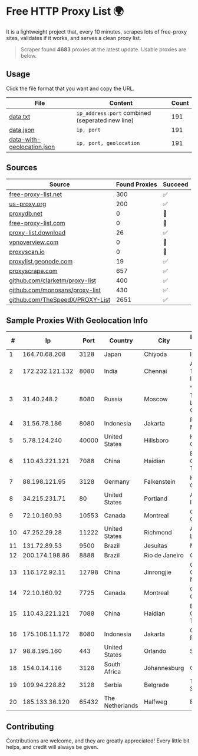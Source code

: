 
# Free HTTP Proxy List 🌍

It is a lightweight project that, every 10 minutes, scrapes lots of free-proxy sites, validates if it works, and serves a clean proxy list.


> Scraper found **4683** proxies at the latest update. Usable proxies are below.

## Usage

Click the file format that you want and copy the URL.


|File|Content|Count|
|----|-------|-----|
|[data.txt](https://raw.githubusercontent.com/themiralay/Proxy-List-World/master/data.txt)|`ip_address:port` combined (seperated new line)|191|
|[data.json](https://raw.githubusercontent.com/themiralay/Proxy-List-World/master/data.json)|`ip, port`|191|
|[data-with-geolocation.json](https://raw.githubusercontent.com/themiralay/Proxy-List-World/master/data-with-geolocation.json)|`ip, port, geolocation`|191|

## Sources

|Source|Found Proxies|Succeed|
|------|-------------|-------|
|[free-proxy-list.net](https://free-proxy-list.net)|300|✅|
|[us-proxy.org](https://www.us-proxy.org)|200|✅|
|[proxydb.net](http://proxydb.net)|0|🚫|
|[free-proxy-list.com](https://free-proxy-list.com/?page=&port=&type%5B%5D=http&type%5B%5D=https&up_time=0&search=Search)|0|🚫|
|[proxy-list.download](https://www.proxy-list.download/HTTP)|26|✅|
|[vpnoverview.com](https://vpnoverview.com/privacy/anonymous-browsing/free-proxy-servers)|0|🚫|
|[proxyscan.io](https://www.proxyscan.io)|0|🚫|
|[proxylist.geonode.com](https://proxylist.geonode.com/api/proxy-list?limit=300&page=1&sort_by=lastChecked&sort_type=desc&protocols=http,https)|19|✅|
|[proxyscrape.com](https://api.proxyscrape.com/v2/?request=displayproxies&protocol=http&timeout=10000&country=all&ssl=all&anonymity=all)|657|✅|
|[github.com/clarketm/proxy-list](https://raw.githubusercontent.com/clarketm/proxy-list/master/proxy-list-raw.txt)|400|✅|
|[github.com/monosans/proxy-list](https://raw.githubusercontent.com/monosans/proxy-list/main/proxies/http.txt)|430|✅|
|[github.com/TheSpeedX/PROXY-List](https://raw.githubusercontent.com/TheSpeedX/PROXY-List/master/http.txt)|2651|✅|


## Sample Proxies With Geolocation Info

|#|Ip|Port|Country|City|Internet Service Provider|
|-|--|----|-------|----|-------------------------|
|1|164.70.68.208|3128|Japan|Chiyoda|InfoSphere|
|2|172.232.121.132|8080|India|Chennai|Akamai Technologies, Inc.|
|3|31.40.248.2|8080|Russia|Moscow|"Cloud Technologies" LLC trading as Cloud.ru|
|4|31.56.78.186|8080|Indonesia|Jakarta|PT Perwira Media Solusi|
|5|5.78.124.240|40000|United States|Hillsboro|Hetzner Online GmbH|
|6|110.43.221.121|7088|China|Haidian|Beijing Kingsoft Cloud Internet Technology Co|
|7|88.198.121.95|3128|Germany|Falkenstein|Hetzner Online GmbH|
|8|34.215.231.71|80|United States|Portland|Amazon.com, Inc.|
|9|72.10.160.93|10553|Canada|Montreal|GloboTech Communications|
|10|47.252.29.28|11222|United States|Richmond|Alibaba Cloud LLC|
|11|131.72.89.53|9500|Brazil|Jesuítas|MR Telecom|
|12|200.174.198.86|8888|Brazil|Rio de Janeiro|Claro S.A|
|13|116.172.92.11|12798|China|Jinrongjie|China Unicom CHINA169 Network|
|14|72.10.160.92|7725|Canada|Montreal|GloboTech Communications|
|15|110.43.221.121|7088|China|Haidian|Beijing Kingsoft Cloud Internet Technology Co|
|16|175.106.11.172|8080|Indonesia|Jakarta|Quantum Dist POP KK|
|17|98.8.195.160|443|United States|Orlando|Spectrum|
|18|154.0.14.116|3128|South Africa|Johannesburg|Cisp IP3|
|19|109.94.228.82|3128|Serbia|Belgrade|TELEKOM SRBIJA a.d|
|20|185.133.36.120|65432|The Netherlands|Halfweg|EK-Media B.V.|



## Contributing

Contributions are welcome, and they are greatly appreciated! Every
little bit helps, and credit will always be given.

